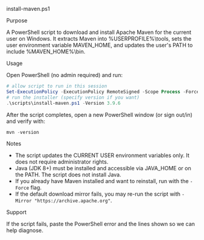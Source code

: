 install-maven.ps1

Purpose

A PowerShell script to download and install Apache Maven for the current user on Windows. It extracts Maven into %USERPROFILE%\tools, sets the user environment variable MAVEN_HOME, and updates the user's PATH to include %MAVEN_HOME%\bin.

Usage

Open PowerShell (no admin required) and run:

```powershell
# allow script to run in this session
Set-ExecutionPolicy -ExecutionPolicy RemoteSigned -Scope Process -Force
# run the installer (specify version if you want)
.\scripts\install-maven.ps1 -Version 3.9.6
```

After the script completes, open a new PowerShell window (or sign out/in) and verify with:

```powershell
mvn -version
```

Notes

- The script updates the CURRENT USER environment variables only. It does not require administrator rights.
- Java (JDK 8+) must be installed and accessible via JAVA_HOME or on the PATH. The script does not install Java.
- If you already have Maven installed and want to reinstall, run with the `-Force` flag.
- If the default download mirror fails, you may re-run the script with `-Mirror "https://archive.apache.org"`.

Support

If the script fails, paste the PowerShell error and the lines shown so we can help diagnose.